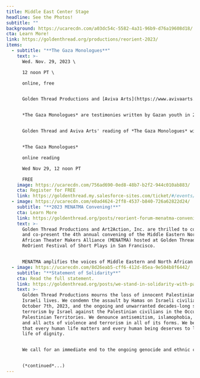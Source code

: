 ```yaml
---
title: Middle East Center Stage
headline: See the Photos!
subtitle: ""
background: https://ucarecdn.com/a03dc54c-5582-4a31-96b9-d76a19608d18/
cta: Learn More!
link: https://goldenthread.org/productions/reorient-2023/
items:
  - subtitle: "**The Gaza Monologues**"
    text: >-
      Wed. Nov. 29, 2023 \

      12 noon PT \

      online, free


      Golden Thread Productions and [Aviva Arts](https://www.avivaarts.org/) are collaborating in their response to the urgent call put out by [ASHTAR Theatre](https://www.ashtar-theatre.org/) to theater makers around the world to publicly read or perform [The Gaza Monologues](https://www.gazamonologues.com/) on November 29th, 2023, the International Day of Solidarity with the Palestinian People - a significant day for those who value justice, equality, and freedom for the Palestinian people. 


      *The Gaza Monologues* are testimonies written by Gazan youth in 2010, after the first war on the Gaza Strip. Tragically, these monologues are still accurate today. They are highlighting the horrors, hopes, and resilience of the courageous Gazans to a wider audience, bringing out the voices of children and people in Gaza.


      Golden Thread and Aviva Arts' reading of *The Gaza Monologues* will be presented in multiple languages. Registration is free. 


      *The Gaza Monologues* 

      online reading 

      Wed Nov 29, 12 noon PT 

      FREE
    image: https://ucarecdn.com/756ad690-0ed8-48b7-b2f2-944c010ab883/
    cta: Register for FREE
    link: https://goldenthread.my.salesforce-sites.com/ticket/#/events/a0SHs00000VZWr7MAH
  - image: https://ucarecdn.com/e0ad4624-2ff8-4537-b840-726a62822d24/
    subtitle: "**2023 MENATMA Convening!**"
    cta: Learn More
    link: https://goldenthread.org/posts/reorient-forum-menatma-convening-2023/
    text: >-
      Golden Thread Productions and Art2Action, Inc. are thrilled to co-produce
      and co-present the 4th annual convening of the Middle Eastern North
      African Theater Makers Alliance (MENATMA) hosted at Golden Thread’s
      ReOrient Festival of Short Plays in San Francisco. 


      MENATMA amplifies the voices of Middle Eastern and North African theater makers and expands how stories from and about our communities are told on U.S. stages. The 2023 Annual Convening brings together SWANA artists, activists, and scholars from around the country for panel and roundtable discussions, workshops, artistic presentations, networking opportunities, and more.
  - image: https://ucarecdn.com/8d26eab5-cff6-412d-85ea-9e504b8f6442/
    subtitle: "**Statement of Solidarity**"
    cta: Read the full statement.
    link: https://goldenthread.org/posts/we-stand-in-solidarity-with-palestine/
    text: >-
      Golden Thread Productions mourns the loss of innocent Palestinian and
      Israeli lives. We condemn the assault by Hamas on Israeli civilians on
      October 7th, 2023, and the ongoing and unwarranted decades-long state
      terrorism by Israel against the Palestinian civilians in the Occupied
      Palestinian Territories. We denounce antisemitism, islamophobia, racism,
      and all acts of violence and terrorism in all of its forms. We believe
      that every human life matters and every human being deserves to live a
      life of dignity.


      We call for an immediate end to the ongoing genocide and ethnic cleansing against Palestinian civilians in the Gaza Strip committed by Netanyahu’s government and sanctioned by Biden’s administration. We call on all people of conscience to demand an immediate ceasefire in Gaza and the safe release of hostages. We firmly believe that lasting peace and security in the region can only be attained through political solutions that bring an end to Israeli military occupation and state violence against Palestinians. 


      (*continued*...)
---
```

